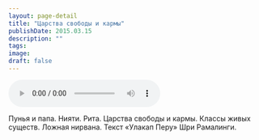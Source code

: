 ```yaml
---
layout: page-detail
title: "Царства свободы и кармы"
publishDate: 2015.03.15
description: ""
tags:
image:
draft: false
---
```


<audio title="2015.03.15 - Царства свободы и кармы.mp3" src="https://filer-api.advayta.org/v1.0/public/files/72879" controls=""></audio>

 Пунья и папа. Нияти. Рита. Царства свободы и кармы. Классы живых существ. Ложная нирвана. Текст «Улакап Перу» Шри Рамалинги. 

  
